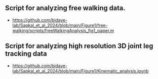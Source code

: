 ## Script for analyzing free walking data.
- https://github.com/bidaye-lab/Sapkal_et_al_2024/blob/main/Figure1/free-walking/scripts/freeWalkingAnalysis_fig1_paper.m

## Script for analyzing high resolution 3D joint leg tracking data
- https://github.com/bidaye-lab/Sapkal_et_al_2024/blob/main/Figure1/Kinematic_analysis.ipynb

